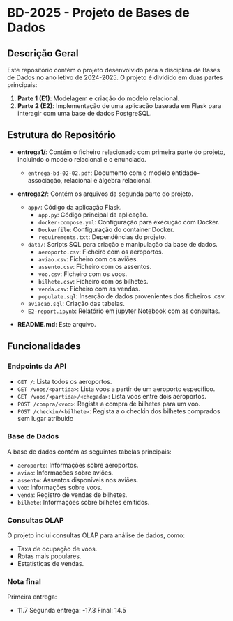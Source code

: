 # BD-2025 - Projeto de Bases de Dados

## Descrição Geral
Este repositório contém o projeto desenvolvido para a disciplina de Bases de Dados no ano letivo de 2024-2025. O projeto é dividido em duas partes principais:

1. **Parte 1 (E1)**: Modelagem e criação do modelo relacional.
2. **Parte 2 (E2)**: Implementação de uma aplicação baseada em Flask para interagir com uma base de dados PostgreSQL.

## Estrutura do Repositório

- **entrega1/**: Contém o ficheiro relacionado com primeira parte do projeto, incluindo o modelo relacional e o enunciado.
  - `entrega-bd-02-02.pdf`: Documento com o modelo entidade-associação, relacional e álgebra relacional.

- **entrega2/**: Contém os arquivos da segunda parte do projeto.
  - `app/`: Código da aplicação Flask.
    - `app.py`: Código principal da aplicação.
    - `docker-compose.yml`: Configuração para execução com Docker.
    - `Dockerfile`: Configuração do container Docker.
    - `requirements.txt`: Dependências do projeto.
  - `data/`: Scripts SQL para criação e manipulação da base de dados.
    - `aeroporto.csv`: Ficheiro com os aeroportos.
    - `aviao.csv`: Ficheiro com os aviões.
    - `assento.csv`: Ficheiro com os assentos.
    - `voo.csv`: Ficheiro com os voos.
    - `bilhete.csv`: Ficheiro com os bilhetes.
    - `venda.csv`: Ficheiro com as vendas.
    - `populate.sql`: Inserção de dados provenientes dos ficheiros .csv.
  - `aviacao.sql`: Criação das tabelas.
  - `E2-report.ipynb`: Relatório em jupyter Notebook com as consultas.
- **README.md**: Este arquivo.


## Funcionalidades

### Endpoints da API
- `GET /`: Lista todos os aeroportos.
- `GET /voos/<partida>`: Lista voos a partir de um aeroporto específico.
- `GET /voos/<partida>/<chegada>`: Lista voos entre dois aeroportos.
- `POST /compra/<voo>`: Regista a compra de bilhetes para um voo.
- `POST /checkin/<bilhete>`: Regista a o checkin dos bilhetes comprados sem lugar atribuído


### Base de Dados
A base de dados contém as seguintes tabelas principais:
- `aeroporto`: Informações sobre aeroportos.
- `aviao`: Informações sobre aviões.
- `assento`: Assentos disponíveis nos aviões.
- `voo`: Informações sobre voos.
- `venda`: Registro de vendas de bilhetes.
- `bilhete`: Informações sobre bilhetes emitidos.


### Consultas OLAP
O projeto inclui consultas OLAP para análise de dados, como:
- Taxa de ocupação de voos.
- Rotas mais populares.
- Estatísticas de vendas.

### Nota final
Primeira entrega:
- 11.7
Segunda entrega:
-17.3
Final:
14.5


#
